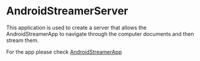 AndroidStreamerServer
=====================

This application is used to create a server that allows the AndroidStreamerApp to navigate through the computer documents and then stream them.

For the app please check [AndroidStreamerApp](https://github.com/amng/AndroidStreamerApp)

